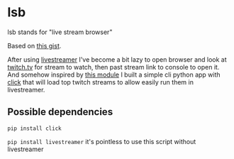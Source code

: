 # lsb

lsb stands for "live stream browser"

Based on [this gist](https://gist.github.com/goonyaa/4c0bd377e43c0905039e).

After using [livestreamer](http://docs.livestreamer.io/) I've become a bit lazy to open browser and look at [twitch.tv](http://www.twitch.tv) for stream to watch, then past stream link to console to open it. And somehow
inspired by [this module](https://github.com/elzii/twitch-cli) I built a simple cli python app with [click](http://click.pocoo.org) that will load top twitch streams to allow easily run them in livestreamer.

## Possible dependencies

```pip install click```

```pip install livestreamer``` it's pointless to use this script without livestreamer
